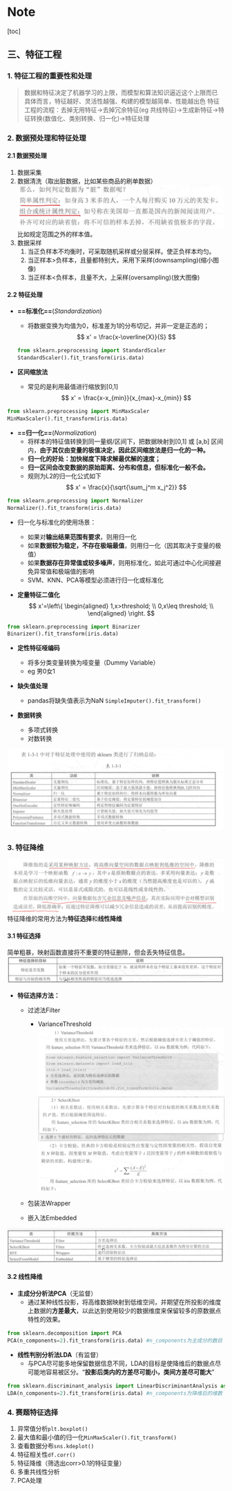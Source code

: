# Note

[toc]

## 三、特征工程

### 1. 特征工程的重要性和处理

> 数据和特征决定了机器学习的上限，而模型和算法知识逼近这个上限而已
> 具体而言，特征越好、灵活性越强、构建的模型越简单、性能越出色
特征工程的流程：去掉无用特征->去掉冗余特征(eg 共线特征)->生成新特征->特征转换(数值化、类别转换、归一化)->特征处理

### 2. 数据预处理和特征处理

#### 2.1 数据预处理

1. 数据采集
2. 数据清洗（取出脏数据，比如某些商品的刷单数据）
   ![图 1](/images/9be5773af82950c7518feb098fe668c0a4223784d40d5c1d01b61ca531126376.png)  
    比如规定范围之外的样本值。
3. 数据采样
   1. 当正负样本不均衡时，可采取随机采样或分层采样。使正负样本均匀。
   2. 当正样本>负样本，且量都特别大，采用下采样(downsampling)(缩小图像)
   3. 当正样本<负样本，且量不大，上采样(oversampling)(放大图像)

#### 2.2 特征处理

- **==标准化==**$(Standardization)$
  - 将数据变换为均值为0，标准差为1的分布切记，并非一定是正态的；
  $$
  x' = \frac{x-\overline{X}}{S}
  $$

  ```python
  from sklearn.preprocessing import StandardScaler
  StandardScaler().fit_transform(iris.data)
  ```

- **区间缩放法**
  - 常见的是利用最值进行缩放到[0,1]
$$
x' = \frac{x-x_{min}}{x_{max}-x_{min}}
$$

```python
from sklearn.preprocessing import MinMaxScaler
MinMaxScaler().fit_transform(iris.data)
```

- **==归一化==**$(Normalization)$
  - 将样本的特征值转换到同一量纲/区间下，把数据映射到[0,1] 或 [a,b] 区间内，**由于其仅由变量的极值决定，因此区间缩放法是归一化的一种。**
  - **归一化的好处：加快梯度下降求解最优解的速度；**
  - **归一区间会改变数据的原始距离、分布和信息，但标准化一般不会。**
  - 规则为L2的归一化公式如下
$$
x' = \frac{x}{\sqrt{\sum_j^m x_j^2}}
$$

```python
from sklearn.preprocessing import Normalizer
Normalizer().fit_transform(iris.data)
```

- 归一化与标准化的使用场景：
  - 如果对**输出结果范围有要求**，则用归一化
  - 如果**数据较为稳定，不存在极端最值**，则用归一化（因其取决于变量的极值）
  - 如果**数据存在异常值或较多噪声**，则用标准化，如此可通过中心化间接避免异常值和极端值的影响
  - SVM、KNN、PCA等模型必须进行归一化或标准化

- **定量特征二值化**
$$
x'=\left\{
\begin{aligned}
1,x>threshold; \\
0,x\leq threshold; \\
\end{aligned}
\right.
$$

```python
from sklearn.preprocessing import Binarizer
Binarizer().fit_transform(iris.data)
```

- **定性特征哑编码**
  - 将多分类变量转换为哑变量（Dummy Variable）
  - eg 男0女1

- **缺失值处理**
  - pandas将缺失值表示为NaN
`SimpleImputer().fit_transform()`

- **数据转换**
  - 多项式转换
  - 对数转换

![图 2](/images/beb71126dfe5ec64ecd3dde6ca79a67188c84b68e2620068de070ac49de81e4d.png)  

### 3. 特征降维

![图 3](/images/cfb784593103ce7b45f6464884a512e7aee30ae8fbecaa9ee89495a6b65203bf.png)  
  特征降维的常用方法为**特征选择**和**线性降维**

#### 3.1 特征选择

简单粗暴，映射函数直接将不重要的特征删除，但会丢失特征信息。
![图 1](/images/10df1a88be1d09a5b876bbd29f31bad295b1ed52615d868c531bc1f63d3361b9.png)  

- **特征选择方法：**
  - 过滤法Filter
    - VarianceThreshold
 ![图 2](/images/7a60ee4e6bae06e2fc0709f83ac2cc66b54b93b511dd8ad80b6bdc00dbb8a4d9.png)  
![图 3](/images/630ff60287d06205c04c4c1278c5b94892e4ea29ccb689ed46148d602600f7c7.png)  
![图 4](/images/20a47f6a24bd95156861ff91b2eba8dabbf4e7fb6ce2df1ff1fcc45eada9a069.png)  

  - 包装法Wrapper
  - 嵌入法Embedded

![图 5](/images/4c18d3427eca062c7bbda7d3b775335e874fe2aad6d32c89d19adc10b0c60be3.png)  

#### 3.2 线性降维

- **主成分分析法PCA**（无监督）
  - 通过某种线性投影，将高维数据映射到低维空间，并期望在所投影的维度上数据的**方差最大**，以此达到使用较少的数据维度来保留较多的原数据点特性的效果。

```python
from sklearn.decomposition import PCA
PCA(n_components=2).fit_transform(iris.data) #n_components为主成分的数目
```

- **线性判别分析法LDA**（有监督）
  - 与PCA尽可能多地保留数据信息不同，LDA的目标是使降维后的数据点尽可能地容易被区分。“**投影后类内的方差尽可能小，类间方差尽可能大**”

```python
from sklearn.discriminant_analysis import LinearDiscriminantAnalysis as LDA
LDA(n_components=2).fit_transform(iris.data) #n_components为降维后的维数
```

### 4. 赛题特征选择

1. 异常值分析`plt.boxplot()`
2. 最大值和最小值的归一化`MinMaxScaler().fit_transform()`
3. 查看数据分布`sns.kdeplot()`
4. 特征相关性`df.corr()`
5. 特征降维（筛选出corr>0.1的特征变量）
6. 多重共线性分析
7. PCA处理
